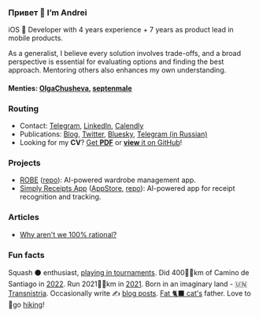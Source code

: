 ### Привет 👋 I’m Andrei

iOS  Developer with 4 years experience + 7 years as product lead in mobile products.

As a generalist, I believe every solution involves trade-offs, and a broad perspective is essential for evaluating options and finding the best approach. Mentoring others also enhances my own understanding.

#### Menties: [OlgaChusheva](https://github.com/OlgaChusheva), [septenmale](https://github.com/septenmale)

### Routing
- Contact: [Telegram](https://t.me/AndreiChenchik), [LinkedIn](https://www.linkedin.com/in/AndreiChenchik), [Calendly](https://calendly.com/andreichenchik/ios)
- Publications: [Blog](https://chenchik.me), [Twitter](https://twitter.com/AndreiChenchik), [Bluesky](https://hachyderm.io/@AndreiChenchik), [Telegram (in Russian)](https://t.me/cyberbodega)
- Looking for my **CV**? [Get **PDF**](https://github.com/AndreiChenchik/AndreiChenchik/raw/main/cv/AndreiChenchik-CV.pdf) or [**view** it on GitHub](https://github.com/AndreiChenchik/AndreiChenchik/blob/main/cv/AndreiChenchik-CV.md)!

### Projects
- [ROBE](https://robe.mobi) ([repo](https://github.com/AndreiChenchik/ROBE)): AI-powered wardrobe management app.
- [Simply Receipts App](https://chenchik.me/posts/simply-receipts/) ([AppStore](https://apps.apple.com/us/app/simply-receipts-tracker/id1586132989), [repo](https://github.com/AndreiChenchik/receipt)): AI-powered app for receipt recognition and tracking.

### Articles
- [Why aren't we 100% rational?](https://chenchik.me/posts/why-cognitive-bias/)

### Fun facts
Squash ⚫ enthusiast, [playing in tournaments](https://rankedin.com/en/player/R000200981/andreichenchik/events). Did 400🚶‍♂️km of Camino de Santiago in [2022](https://storyteller.fit/album/384). Run 2021🏃‍♂️km in [2021](https://www.strava.com/athletes/44250763). Born in an imaginary land - 🇺🇳 [Transnistria](https://en.wikipedia.org/wiki/Transnistria). Occasionally write ✍️ [blog posts](https://chenchik.me/). [Fat 🐈‍⬛ cat's](https://raw.githubusercontent.com/AndreiChenchik/AndreiChenchik/main/icons/wMisha.jpeg) father. Love to 🥾go [hiking](https://strava.app.link/QGO09HKnWPb)!
